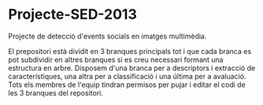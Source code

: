 Projecte-SED-2013
=================

Projecte de detecció d'events socials en imatges multimèdia.

El prepositori està dividit en 3 branques principals tot i que cada branca es pot subdividir en altres branques si es creu necessari formant una estructura en arbre.
Disposem d'una branca per a descriptors i extracció de característiques, una altra per a classificació i una última per a avaluació. Tots els membres de l'equip tindran permisos per pujar i editar el codi de les 3 branques del repositori.
